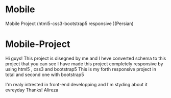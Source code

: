 # Mobile
Mobile Project (html5-css3-bootstrap5 responsive )(Persian)
# Mobile-Project
Hi guys!
This project is disegned by me and I heve converted schema to this project that you can see 
I have made this project completely responsive by using html5 , css3 and bootstrap5 
This is my forth responsive project in total and second one with bootstrap5

I'm realy intrested in front-end developping and I'm styding about it evreyday Thanks! Alireza
